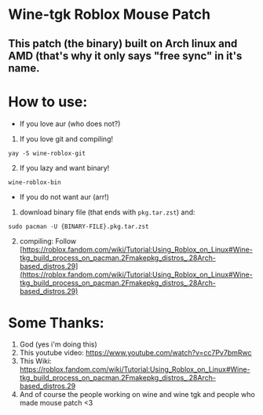 # Wine-tgk Roblox Mouse Patch

## This patch (the binary) built on Arch linux and AMD (that's why it only says "free sync" in it's name.

# How to use:

* If you love aur (who does not?)
1. If you love git and compiling!
```
yay -S wine-roblox-git
```
2. If you lazy and want binary!
```
wine-roblox-bin
```
* If you do not want aur (arr!)
1. download binary file (that ends with `pkg.tar.zst`) and:
```
sudo pacman -U {BINARY-FILE}.pkg.tar.zst
```
2. compiling: Follow  [https://roblox.fandom.com/wiki/Tutorial:Using_Roblox_on_Linux#Wine-tkg_build_process_on_pacman.2Fmakepkg_distros_.28Arch-based_distros.29](https://roblox.fandom.com/wiki/Tutorial:Using_Roblox_on_Linux#Wine-tkg_build_process_on_pacman.2Fmakepkg_distros_.28Arch-based_distros.29)

# Some Thanks:
1. God (yes i'm doing this)
2.  This youtube video: https://www.youtube.com/watch?v=cc7Pv7bmRwc
3.  This Wiki: https://roblox.fandom.com/wiki/Tutorial:Using_Roblox_on_Linux#Wine-tkg_build_process_on_pacman.2Fmakepkg_distros_.28Arch-based_distros.29
4. And of course the people working on wine and wine tgk and people who made mouse patch <3
